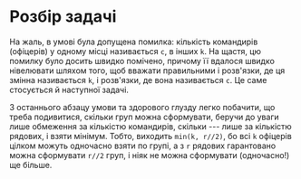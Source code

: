 ﻿# Розбір задачі
На жаль, в умові була допущена помилка: кількість командирів (офіцерів) у одному місці називається `c`, в інших `k`. На щастя, цю помилку було досить швидко помічено, причому її вдалося швидко нівелювати шляхом того, щоб вважати правильними і розв'язки, де ця змінна називається `k`, і розв'язки, де вона називається `c`. Це саме стосується й наступної задачі.

З останнього абзацу умови та здорового глузду легко побачити, що треба подивитися, скільки груп можна сформувати, беручи до уваги лише обмеження за кількістю командирів, скільки --- лише за кількістю рядових, і взяти мінімум. Тобто, виходить `min(k, r//2)`, бо всі `k` офіцерів цілком можуть одночасно взяти по групі, а з `r` рядових гарантовано можна сформувати `r//2` груп, і ніяк не можна сформувати (одночасно!) ще більше.